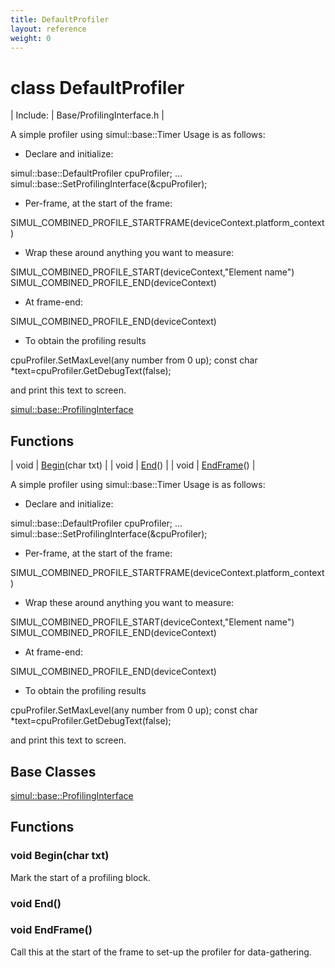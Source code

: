 ```yaml
---
title: DefaultProfiler
layout: reference
weight: 0
---
```

class DefaultProfiler
===

| Include: | Base/ProfilingInterface.h |

A simple profiler using simul::base::Timer
Usage is as follows:

* Declare and initialize:

simul::base::DefaultProfiler cpuProfiler;
...
simul::base::SetProfilingInterface(&cpuProfiler);

* Per-frame, at the start of the frame:

SIMUL_COMBINED_PROFILE_STARTFRAME(deviceContext.platform_context)

*  Wrap these around anything you want to measure:

SIMUL_COMBINED_PROFILE_START(deviceContext,"Element name")
SIMUL_COMBINED_PROFILE_END(deviceContext)

* At frame-end:

SIMUL_COMBINED_PROFILE_END(deviceContext)

* To obtain the profiling results

cpuProfiler.SetMaxLevel(any number from 0 up);
const char *text=cpuProfiler.GetDebugText(false);

and print this text to screen.

  

[simul::base::ProfilingInterface](ProfilingInterface)

Functions
---

| void | [Begin](#Begin)(char txt) |
| void | [End](#End)() |
| void | [EndFrame](#EndFrame)() |

A simple profiler using simul::base::Timer
Usage is as follows:

* Declare and initialize:

simul::base::DefaultProfiler cpuProfiler;
...
simul::base::SetProfilingInterface(&cpuProfiler);

* Per-frame, at the start of the frame:

SIMUL_COMBINED_PROFILE_STARTFRAME(deviceContext.platform_context)

*  Wrap these around anything you want to measure:

SIMUL_COMBINED_PROFILE_START(deviceContext,"Element name")
SIMUL_COMBINED_PROFILE_END(deviceContext)

* At frame-end:

SIMUL_COMBINED_PROFILE_END(deviceContext)

* To obtain the profiling results

cpuProfiler.SetMaxLevel(any number from 0 up);
const char *text=cpuProfiler.GetDebugText(false);

and print this text to screen.

  


Base Classes
---
[simul::base::ProfilingInterface](ProfilingInterface)

Functions
---

### <a name="Begin"/>void Begin(char txt)
Mark the start of a profiling block.

### <a name="End"/>void End()

### <a name="EndFrame"/>void EndFrame()
Call this at the start of the frame to set-up the profiler for data-gathering.
